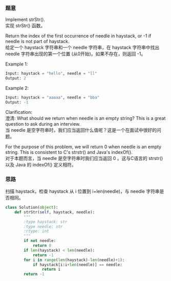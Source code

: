 ### 题意
Implement strStr().  
实现 strStr() 函数。

Return the index of the first occurrence of needle in haystack, or -1 if needle is not part of haystack.  
给定一个 haystack 字符串和一个 needle 字符串，在 haystack 字符串中找出 needle 字符串出现的第一个位置 (从0开始)。如果不存在，则返回 -1。

Example 1:
```python
Input: haystack = "hello", needle = "ll"
Output: 2
```
Example 2:
```python
Input: haystack = "aaaaa", needle = "bba"
Output: -1
```
Clarification:  
澄清:
What should we return when needle is an empty string? This is a great question to ask during an interview.  
当 needle 是空字符串时，我们应当返回什么值呢？这是一个在面试中很好的问题。

For the purpose of this problem, we will return 0 when needle is an empty string. This is consistent to C's strstr() and Java's indexOf().  
对于本题而言，当 needle 是空字符串时我们应当返回 0 。这与C语言的 strstr() 以及 Java 的 indexOf() 定义相符。
### 思路
扫描 haystack，检查 haystack 从 i 位置到 i+len(needle)，与 needle 字符串是否相同。
```python
class Solution(object):
    def strStr(self, haystack, needle):
        """
        :type haystack: str
        :type needle: str
        :rtype: int
        """
        if not needle:
            return 0
        if len(haystack) < len(needle):
            return -1
        for i in range(len(haystack)-len(needle)+1):
            if haystack[i:i+len(needle)] == needle:
                return i
        return -1
```
